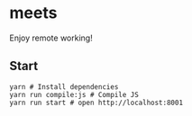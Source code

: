 # meets

Enjoy remote working!

## Start

```
yarn # Install dependencies
yarn run compile:js # Compile JS
yarn run start # open http://localhost:8001
```
